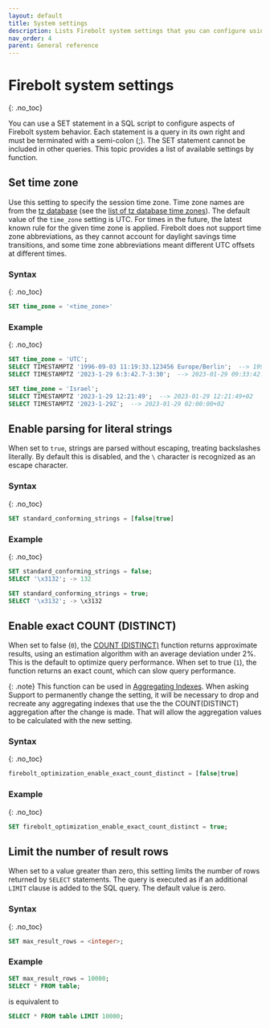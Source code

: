 ```yaml
---
layout: default
title: System settings
description: Lists Firebolt system settings that you can configure using SQL.
nav_order: 4
parent: General reference
---
```


# Firebolt system settings
{: .no_toc}

You can use a SET statement in a SQL script to configure aspects of Firebolt system behavior. Each statement is a query in its own right and must be terminated with a semi-colon (;). The SET statement cannot be included in other queries. This topic provides a list of available settings by function.

## Set time zone

Use this setting to specify the session time zone. Time zone names are from the [tz database](http://www.iana.org/time-zones) (see the [list of tz database time zones](http://en.wikipedia.org/wiki/List_of_tz_database_time_zones)). The default value of the `time_zone` setting is UTC. For times in the future, the latest known rule for the given time zone is applied. Firebolt does not support time zone abbreviations, as they cannot account for daylight savings time transitions, and some time zone abbreviations meant different UTC offsets at different times.


### Syntax  
{: .no_toc}

```sql
SET time_zone = '<time_zone>'
```

### Example
{: .no_toc}

```sql
SET time_zone = 'UTC';
SELECT TIMESTAMPTZ '1996-09-03 11:19:33.123456 Europe/Berlin';  --> 1996-09-03 09:19:33.123456+00
SELECT TIMESTAMPTZ '2023-1-29 6:3:42.7-3:30';  --> 2023-01-29 09:33:42.7+00

SET time_zone = 'Israel';
SELECT TIMESTAMPTZ '2023-1-29 12:21:49';  --> 2023-01-29 12:21:49+02
SELECT TIMESTAMPTZ '2023-1-29Z';  --> 2023-01-29 02:00:00+02
```

## Enable parsing for literal strings

When set to `true`, strings are parsed without escaping, treating backslashes literally. By default this is disabled, and the `\` character is recognized as an escape character. 

### Syntax  
{: .no_toc}

```sql
SET standard_conforming_strings = [false|true]
```

### Example
{: .no_toc}

```sql
SET standard_conforming_strings = false;
SELECT '\x3132'; -> 132 

SET standard_conforming_strings = true;
SELECT '\x3132'; -> \x3132
```


## Enable exact COUNT (DISTINCT)

When set to false (`0`), the [COUNT (DISTINCT)](../sql_reference/functions-reference/aggregation/count.md) function returns approximate results, using an estimation algorithm with an average deviation under 2%. This is the default to optimize query performance. When set to true (`1`), the function returns an exact count, which can slow query performance.

{: .note}
This function can be used in [Aggregating Indexes](../Guides/working-with-indexes/using-aggregating-indexes.md).  When asking Support to permanently change the setting, it will be necessary to drop and recreate any aggregating indexes that use the the COUNT(DISTINCT) aggregation after the change is made.  That will allow the aggregation values to be calculated with the new setting.

### Syntax  
{: .no_toc}

```sql
firebolt_optimization_enable_exact_count_distinct = [false|true]
```

### Example  
{: .no_toc}

```sql
SET firebolt_optimization_enable_exact_count_distinct = true;
```

## Limit the number of result rows

When set to a value greater than zero, this setting limits the number of rows returned by `SELECT` statements. The query is executed as if an additional `LIMIT` clause is added to the SQL query. The default value is zero.

### Syntax

{: .no_toc}

```sql
SET max_result_rows = <integer>;
```

### Example

```sql
SET max_result_rows = 10000;
SELECT * FROM table;
```

is equivalent to

```sql
SELECT * FROM table LIMIT 10000;
```

